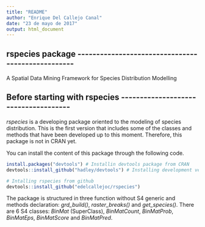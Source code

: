 ```yaml
---
title: "README"
author: "Enrique Del Callejo Canal"
date: "23 de mayo de 2017"
output: html_document
---
```




## rspecies package --------------------------------------------------
A Spatial Data Mining Framework for Species Distribution
Modelling

## Before starting with rspecies -------------------------------------

*rspecies* is a developing package oriented to the modeling of species distribution. This is the first version that includes some of the classes and methods that have been developed up to this moment. Therefore, this package is not in CRAN yet.

You can install the content of this package through the following code.


```r
install.packages("devtools") # Installin devtools package from CRAN
devtools::install_github("hadley/devtools") # Installing development version

# Intalling rspecies from github
devtools::install_github("edelcallejoc/rspecies")
```

The package is structured in three function without S4 generic and methods declaration: *grd_build()*, *raster_breaks()* and *get_species()*. There are 6 S4 classes: *BinMat* (SuperClass), *BinMatCount*, *BinMatProb*, *BinMatEps*, *BinMatScore* and *BinMatPred*. 



